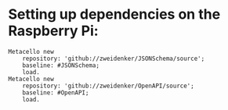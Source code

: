 # Setting up dependencies on the Raspberry Pi:

```
Metacello new
    repository: 'github://zweidenker/JSONSchema/source';
    baseline: #JSONSchema;
    load.
Metacello new
    repository: 'github://zweidenker/OpenAPI/source';
    baseline: #OpenAPI;
    load.
```
